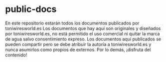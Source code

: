 # public-docs
En este repositorio estarán todos los documentos publicados por toniwiresworld.es
Los documentos que hay aquí son originales y diseñados por toniwiresworld.es, no está permitido el uso comercial ni quitar la marca de agua salvo consentimiento expreso. Los documentos aquí publicados se pueden compartir pero se debe atribuir la autoría a toniwiresworld.es y nunca asumirlos como propios de externos.
Por lo demás, ¡disfruta del contenido!
